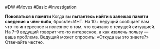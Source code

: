 #DW #Moves #Basic #Investigation 

**Покопаться в памяти**
Когда вы **пытаетесь найти в залежах памяти сведения о чём-либо**, бросьте+ИНТ. 
На 10+ ведущий сообщает вам что-то интересное и полезное о том, что связано с текущей ситуацией. 
На 7–9 ведущий говорит что-то интересное, а как извлечь пользу — ваша проблема. Ведущий может спросить: «Откуда вы это знаете?» Отвечайте честно.